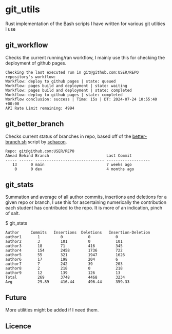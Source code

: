 # git_utils 

Rust implementation of the Bash scripts I have written for various git utlities I use 

## git_workflow

Checks the current running/ran workflow, I mainly use this for checking the deployment of github pages.

```
Checking the last executed run in git@github.com:USER/REPO repository's workflow:
Workflow: deploy to github pages | state: queued
Workflow: pages build and deployment | state: waiting
Workflow: pages build and deployment | state: completed
Workflow: deploy to github pages | state: completed
Workflow conclusion: success | Time: 15s | DT: 2024-07-24 10:55:40 +00:00
API Rate Limit remaining: 4994
```

## git_better_branch

Checks current status of branches in repo, based off of the [better-branch.sh](https://gist.github.com/schacon/e9e743dee2e92db9a464619b99e94eff) script by [schacon](https://gist.github.com/schacon/).

```
Repo: git@github.com:USER/REPO
Ahead Behind Branch                         Last Commit
----- ------ ------------------------------ -------------------
   13      0 main                           7 weeks ago
    0      0 dev                            4 months ago
```

## git_stats

Summation and average of all author commits, insertions and deletions for a given repo or branch, I use this for ascertaining numerically the contribution each student has contributed to the repo. It is more of an indication, pinch of salt.

$ git_stats 

```
Author     Commits   Insertions  Deletions   Insertion-Deletion
author1       1         0           0           0
author2       3         101         0           101
author3       18        71          416         345
author4       154       2458        1736        722
author5       55        321         1947        1626
author6       17        198         204         6
author7       7         242         39          203
author8       2         218         0           218
author9       12        139         126         13
Total         269       3748        4468        3234
Avg           29.89     416.44      496.44      359.33
```

## Future

More utilities might be added if I need them. 

## Licence